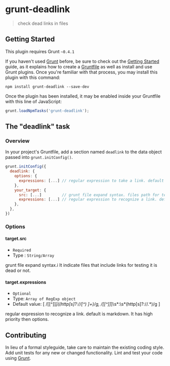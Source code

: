# grunt-deadlink

> check dead links in files

## Getting Started
This plugin requires Grunt `~0.4.1`

If you haven't used [Grunt](http://gruntjs.com/) before, be sure to check out the [Getting Started](http://gruntjs.com/getting-started) guide, as it explains how to create a [Gruntfile](http://gruntjs.com/sample-gruntfile) as well as install and use Grunt plugins. Once you're familiar with that process, you may install this plugin with this command:

```shell
npm install grunt-deadlink --save-dev
```

Once the plugin has been installed, it may be enabled inside your Gruntfile with this line of JavaScript:

```js
grunt.loadNpmTasks('grunt-deadlink');
```

## The "deadlink" task

### Overview
In your project's Gruntfile, add a section named `deadlink` to the data object passed into `grunt.initConfig()`.

```js
grunt.initConfig({
  deadlink: {
    options: {
      expressions: [...] // regular expression to take a link. default is markdown.
    },
    your_target: {
      src: [...]         // grunt file expand syntax. files path for testing.
      expressions: [...] // regular expression to recognize a link. default is markdown. It has high priority then options.
    },
  },
})
```

### Options

#### target.src
- `Required`
- Type : `String/Array`

grunt file expand syntax.i It indicate files that include links for testing it is dead or not.

#### target.expressions
- `Optional`
- Type: `Array of RegExp object`
- Default value: [ /\[[^\]]*\]\((http[s]?:\/\/[^\) ]+)/g, /\[[^\]]*\]\s*:\s*(http[s]?:\/\/.*)/g ]

regular expression to recognize a link. default is markdown. It has high priority then options.


## Contributing
In lieu of a formal styleguide, take care to maintain the existing coding style. Add unit tests for any new or changed functionality. Lint and test your code using [Grunt](http://gruntjs.com/).

